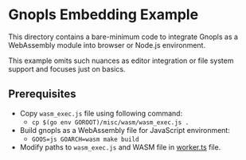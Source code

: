 # Gnopls Embedding Example

This directory contains a bare-minimum code to integrate Gnopls as a WebAssembly module
into browser or Node.js environment.

This example omits such nuances as editor integration or file system support and focuses just on basics.

## Prerequisites

* Copy `wasm_exec.js` file using following command:
    * `cp $(go env GOROOT)/misc/wasm/wasm_exec.js .`
* Build gnopls as a WebAssembly file for JavaScript environment:
    * `GOOS=js GOARCH=wasm make build`
* Modify paths to `wasm_exec.js` and WASM file in [worker.ts](./worker.ts) file.